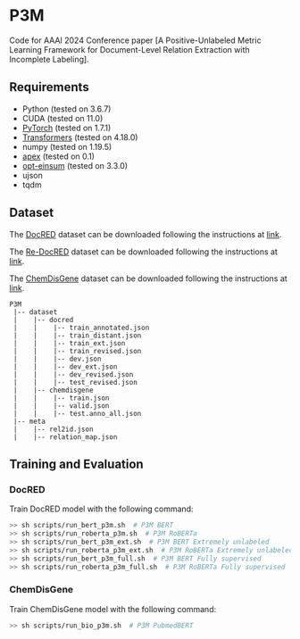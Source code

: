 # P3M
Code for AAAI 2024 Conference paper [A Positive-Unlabeled Metric Learning Framework for Document-Level Relation Extraction with Incomplete Labeling].

## Requirements
* Python (tested on 3.6.7)
* CUDA (tested on 11.0)
* [PyTorch](http://pytorch.org/) (tested on 1.7.1)
* [Transformers](https://github.com/huggingface/transformers) (tested on 4.18.0)
* numpy (tested on 1.19.5)
* [apex](https://github.com/NVIDIA/apex) (tested on 0.1)
* [opt-einsum](https://github.com/dgasmith/opt_einsum) (tested on 3.3.0)
* ujson
* tqdm

## Dataset
The [DocRED](https://www.aclweb.org/anthology/P19-1074/) dataset can be downloaded following the instructions at [link](https://github.com/thunlp/DocRED/tree/master/data).

The [Re-DocRED](https://arxiv.org/abs/2205.12696) dataset can be downloaded following the instructions at [link](https://github.com/tonytan48/Re-DocRED).

The [ChemDisGene](https://arxiv.org/abs/2204.06584) dataset can be downloaded following the instructions at [link](https://github.com/chanzuckerberg/ChemDisGene).
```
P3M
 |-- dataset
 |    |-- docred
 |    |    |-- train_annotated.json
 |    |    |-- train_distant.json
 |    |    |-- train_ext.json
 |    |    |-- train_revised.json
 |    |    |-- dev.json
 |    |    |-- dev_ext.json
 |    |    |-- dev_revised.json
 |    |    |-- test_revised.json
 |    |-- chemdisgene
 |    |    |-- train.json
 |    |    |-- valid.json
 |    |    |-- test.anno_all.json
 |-- meta
 |    |-- rel2id.json
 |    |-- relation_map.json
```

## Training and Evaluation
### DocRED
Train DocRED model with the following command:

```bash
>> sh scripts/run_bert_p3m.sh  # P3M BERT
>> sh scripts/run_roberta_p3m.sh  # P3M RoBERTa
>> sh scripts/run_bert_p3m_ext.sh  # P3M BERT Extremely unlabeled
>> sh scripts/run_roberta_p3m_ext.sh  # P3M RoBERTa Extremely unlabeled
>> sh scripts/run_bert_p3m_full.sh  # P3M BERT Fully supervised
>> sh scripts/run_roberta_p3m_full.sh  # P3M RoBERTa Fully supervised
```

### ChemDisGene
Train ChemDisGene model with the following command:
```bash
>> sh scripts/run_bio_p3m.sh  # P3M PubmedBERT
```
